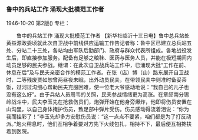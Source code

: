 ### 鲁中的兵站工作  涌现大批模范工作者

1946-10-20
第2版()
专栏：

　　鲁中的兵站工作
    涌现大批模范工作者
    【新华社临沂十三日电】鲁中总兵站处黄益源政委顷就此次自卫战中前线供应运输工作告记者称：鲁中区已建立总兵站五处、分站二十三处，各站均由军队后勤部门、政府与群众代表所组成。各地战役发生后，即直接参加服务。配备有足够之粮秣、医药与医务人员，并能在极短期间内动员足够的民夫参战。继谓：在此次自卫战兵站工作中，已涌现大批“工作在前、休息在后”及与民夫亲密合作的模范工作者。在张（店）博（山）路东展开自卫战时，二等残废贾如恕曾两昼夜未眠，出外动员民夫，在带领民夫中则准时备妥茶饭，过河过沟细心帮助民夫克服困难，使一位老大爷感动地说：“我自己的儿子也没有这么好”。由于兵站人员周韦的关照，民夫参战情绪更为高涨。在章邱南分锡岭战斗中，民夫李玉先在抢救伤员们，炮弹开始在他身旁爆炸，他即将伤员安置在山沟里，以自己身体掩护伤员，致足部中弹片受伤。伤员感动得流着泪说：“你为我而挂彩了！”李玉先却多方安慰伤员说：“这一点点不要紧，咱们都是为了打反动派。”炮火稍息时，他们互相争着要对方先下火线包扎，相持不下，最后便互相搀扶着到医院。
